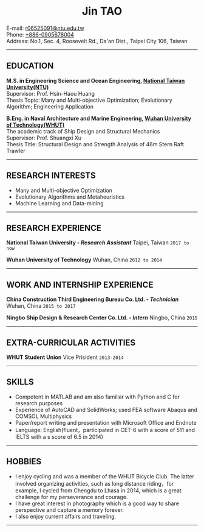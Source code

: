 # **<center>Jin TAO</center>**

E-mail: <r06525091@ntu.edu.tw>  
Phone: [+886-0905678004](tel://+886-0905678004)  
Address: No.1, Sec. 4, Roosevelt Rd., Da'an Dist., Taipei City 106, Taiwan

***

## EDUCATION

**M.S. in Engineering Science and Ocean Engineering, [National Taiwan University(NTU)](http://www.ntu.edu.tw)**  
Supervisor: Prof. Hsin-Haou Huang  
Thesis Topic: Many and Multi-objective Optimization; Evolutionary Algorithm; Engineering Application

**B.Eng. in Naval Architecture and Marine Engineering, [Wuhan University of Technology(WHUT)](http://www.whut.edu.cn)**  
The academic track of Ship Design and Structural Mechanics  
Supervisor: Prof. Shuangxi Xu  
Thesis Title: Structural Design and Strength Analysis of 46m Stern Raft Trawler

***

## RESEARCH INTERESTS

- Many and Multi-objective Optimization  
- Evolutionary Algorithms and Metaheuristics  
- Machine Learning and Data-mining

***

## RESEARCH EXPERIENCE

**National Taiwan University - _Research Assistant_**   Taipei, Taiwan ```2017 to now```  


**Wuhan University of Technology**    Wuhan, China  ```2012 to 2014```  

***

## WORK AND INTERNSHIP EXPERIENCE

**China Construction Third Engineering Bureau Co. Ltd. - _Technician_**  Wuhan, China  ```2015 to 2017```


**Ningbo Ship Design & Research Center Co. Ltd. - _Intern_**         Ningbo, China  ```2015```



***

## EXTRA-CURRICULAR ACTIVITIES

**WHUT Student Union** 
Vice Prisident ```2013-2014```

***

## SKILLS

- Competent in MATLAB and am also familiar with Python and C for research purposes  
- Experience of AutoCAD and SolidWorks; used FEA software Abaqus and COMSOL Multiphysics  
- Paper/report writing and presentation with Microsoft Office and Endnote  
- Language: English(fluent，participated in CET-6 with a score of 511 and IELTS with a s score of 6.5 in 2014)

***

## HOBBIES

- I enjoy cycling and was a member of the WHUT Bicycle Club. The latter involved organizing activities, such as long distance riding，for example, I cycled from Chengdu to Lhasa in 2014, which is a great challenge for my perseverance and courage. 
- I have great interest in photography which is a good way to share perspective and capture a memory forever.
- I also enjoy current affairs and traveling.

***
